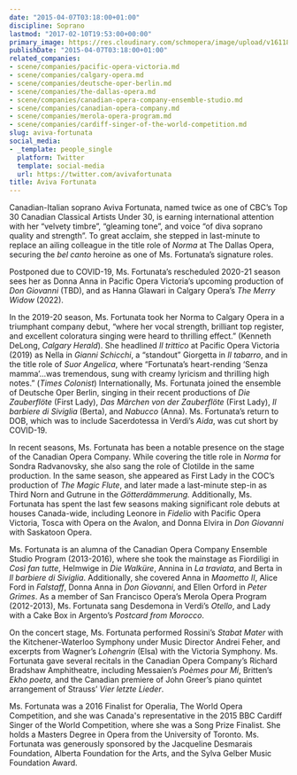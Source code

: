 ```yaml
---
date: "2015-04-07T03:18:00+01:00"
discipline: Soprano
lastmod: "2017-02-10T19:53:00+00:00"
primary_image: https://res.cloudinary.com/schmopera/image/upload/v1611881591/media/2021/01/A._Fortunata_Headshot_ppdgsr.jpg
publishDate: "2015-04-07T03:18:00+01:00"
related_companies:
- scene/companies/pacific-opera-victoria.md
- scene/companies/calgary-opera.md
- scene/companies/deutsche-oper-berlin.md
- scene/companies/the-dallas-opera.md
- scene/companies/canadian-opera-company-ensemble-studio.md
- scene/companies/canadian-opera-company.md
- scene/companies/merola-opera-program.md
- scene/companies/cardiff-singer-of-the-world-competition.md
slug: aviva-fortunata
social_media:
- _template: people_single
  platform: Twitter
  template: social-media
  url: https://twitter.com/avivafortunata
title: Aviva Fortunata
---
```

Canadian-Italian soprano Aviva Fortunata, named twice as one of CBC’s Top 30 Canadian Classical Artists Under 30, is earning international attention with her “velvety timbre”, “gleaming tone”, and voice “of diva soprano quality and strength”. To great acclaim, she stepped in last-minute to replace an ailing colleague in the title role of _Norma_ at The Dallas Opera, securing the _bel canto_ heroine as one of Ms. Fortunata’s signature roles.

Postponed due to COVID-19, Ms. Fortunata’s rescheduled 2020-21 season sees her as Donna Anna in Pacific Opera Victoria’s upcoming production of _Don Giovanni_ (TBD), and as Hanna Glawari in Calgary Opera’s _The Merry Widow_ (2022).

In the 2019-20 season, Ms. Fortunata took her Norma to Calgary Opera in a triumphant company debut, “where her vocal strength, brilliant top register, and excellent coloratura singing were heard to thrilling effect.” (Kenneth DeLong, _Calgary Herald_). She headlined _Il trittico_ at Pacific Opera Victoria (2019) as Nella in _Gianni Schicchi_, a “standout” Giorgetta in _Il tabarro_, and in the title role of _Suor Angelica_, where “Fortunata’s heart-rending ‘Senza mamma’...was tremendous, sung with creamy lyricism and thrilling high notes.” (_Times Colonist_) Internationally, Ms. Fortunata joined the ensemble of Deutsche Oper Berlin, singing in their recent productions of _Die Zauberflöte_ (First Lady), _Das Märchen von der Zauberflöte_ (First Lady), _Il barbiere di Siviglia_ (Berta), and _Nabucco_ (Anna). Ms. Fortunata’s return to DOB, which was to include Sacerdotessa in Verdi’s _Aida_, was cut short by COVID-19.

In recent seasons, Ms. Fortunata has been a notable presence on the stage of the Canadian Opera Company. While covering the title role in _Norma_ for Sondra Radvanovsky, she also sang the role of Clotilde in the same production. In the same season, she appeared as First Lady in the COC’s production of _The Magic Flute_, and later made a last-minute step-in as Third Norn and Gutrune in the _Götterdämmerung._ Additionally, Ms. Fortunata has spent the last few seasons making significant role debuts at houses Canada-wide, including Leonore in _Fidelio_ with Pacific Opera Victoria, Tosca with Opera on the Avalon, and Donna Elvira in _Don Giovanni_ with Saskatoon Opera.

Ms. Fortunata is an alumna of the Canadian Opera Company Ensemble Studio Program (2013-2016), where she took the mainstage as Fiordiligi in _Così fan tutte_, Helmwige in _Die Walküre_, Annina in _La traviata_, and Berta in _Il barbiere di Siviglia_. Additionally, she covered Anna in _Maometto II_, Alice Ford in _Falstaff_, Donna Anna in _Don Giovanni_, and Ellen Orford in _Peter Grimes_. As a member of San Francisco Opera’s Merola Opera Program (2012-2013), Ms. Fortunata sang Desdemona in Verdi’s _Otello_, and Lady with a Cake Box in Argento’s _Postcard from Morocco_.

On the concert stage, Ms. Fortunata performed Rossini’s _Stabat Mater_ with the Kitchener-Waterloo Symphony under Music Director Andrei Feher, and excerpts from Wagner’s _Lohengrin_ (Elsa) with the Victoria Symphony. Ms. Fortunata gave several recitals in the Canadian Opera Company’s Richard Bradshaw Amphitheatre, including Messaien’s _Poèmes pour Mi_, Britten’s _Ekho poeta_, and the Canadian premiere of John Greer’s piano quintet arrangement of Strauss’ _Vier letzte Lieder_.

Ms. Fortunata was a 2016 Finalist for Operalia, The World Opera Competition, and she was Canada's representative in the 2015 BBC Cardiff Singer of the World Competition, where she was a Song Prize Finalist. She holds a Masters Degree in Opera from the University of Toronto. Ms. Fortunata was generously sponsored by the Jacqueline Desmarais Foundation, Alberta Foundation for the Arts, and the Sylva Gelber Music Foundation Award.